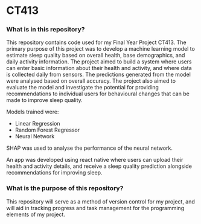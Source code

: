 # CT413

### What is in this repository?

This repository contains code used for my Final Year Project CT413. 
The primary purpose of this project was to develop a machine learning model to estimate sleep quality based on overall health, base demographics, and daily activity information. The project aimed to build a system where users can enter basic information about their health and activity, and where data is collected daily from sensors. The predictions generated from the model were analysed based on overall accuracy. The project also aimed to evaluate the model and investigate the potential for providing recommendations to individual users for behavioural changes that can be made to improve sleep quality.

Models trained were:
- Linear Regression
- Random Forest Regressor
- Neural Network

SHAP was used to analyse the performance of the neural network.

An app was developed using react native where users can upload their health and activity details, and receive a sleep quality prediction alongside recommendations for improving sleep.

### What is the purpose of this repository?

This repository will serve as a method of version control for my project, and will aid in tracking progress and task management for the programming elements of my project.



